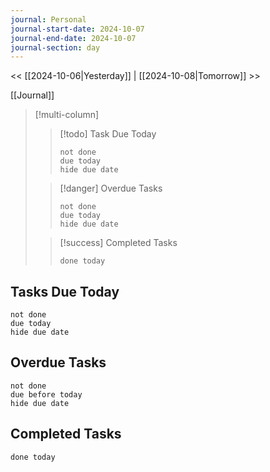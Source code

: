 ```yaml
---
journal: Personal
journal-start-date: 2024-10-07
journal-end-date: 2024-10-07
journal-section: day
---
```

<< [[2024-10-06|Yesterday]] | [[2024-10-08|Tomorrow]] >>

[[Journal]]

> [!multi-column]
> 
>> [!todo] Task Due Today
>> ```tasks
>> not done
>> due today
>> hide due date
>> ```
> 
>> [!danger] Overdue Tasks
>> ```tasks
>> not done
>> due today
>> hide due date
>> ```
> 
>> [!success] Completed Tasks
>> ```tasks
>> done today
>> ```


## Tasks Due Today
```tasks
not done
due today
hide due date
```

## Overdue Tasks
```tasks
not done
due before today
hide due date
```

## Completed Tasks
```tasks
done today
```